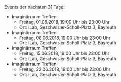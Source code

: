 Events der nächsten 31 Tage:

- Imaginärraum Treffen
  - Freitag, 01.06.2018, 19:00 Uhr bis 23:00 Uhr
  - Ort: iLab, Geschwister-Scholl-Platz 3, Bayreuth
- Imaginärraum Treffen
  - Freitag, 08.06.2018, 19:00 Uhr bis 23:00 Uhr
  - Ort: iLab, Geschwister-Scholl-Platz 3, Bayreuth
- Imaginärraum Treffen
  - Freitag, 15.06.2018, 19:00 Uhr bis 23:00 Uhr
  - Ort: iLab, Geschwister-Scholl-Platz 3, Bayreuth
- Imaginärraum Treffen
  - Freitag, 22.06.2018, 19:00 Uhr bis 23:00 Uhr
  - Ort: iLab, Geschwister-Scholl-Platz 3, Bayreuth
